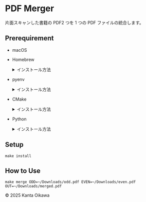 # PDF Merger

片面スキャンした書籍の PDF2 つを 1 つの PDF ファイルの統合します。

## Prerequirement

- macOS
- Homebrew
  <details>
  <summary>インストール方法</summary>

  ```
  /bin/bash -c "$(curl -fsSL https://raw.githubusercontent.com/Homebrew/install/HEAD/install.sh)"
  echo 'eval $(/opt/homebrew/bin/brew shellenv)' >> ~/.zprofile
  eval $(/opt/homebrew/bin/brew shellenv)
  ```

  </details>

- pyenv
  <details>
  <summary>インストール方法</summary>

  ```
  brew update
  brew install pyenv
  echo 'export PYENV_ROOT="$HOME/.pyenv"' >> ~/.zshrc
  echo '[[ -d $PYENV_ROOT/bin ]] && export PATH="$PYENV_ROOT/bin:$PATH"' >> ~/.zshrc
  echo 'eval "$(pyenv init - zsh)"' >> ~/.zshrc
  eval "$(pyenv init - zsh)"
  ```

  </details>

- CMake
  <details>
  <summary>インストール方法</summary>

  ```
  brew update
  brew install cmake
  ```

  </details>

- Python
  <details>
  <summary>インストール方法</summary>

  ```
  cat ./.python-version | xargs pyenv install
  ```

  </details>

## Setup

```
make install
```

## How to Use

```
make merge ODD=~/Downloads/odd.pdf EVEN=~/Downloads/even.pdf OUT=~/Downloads/merged.pdf
```

&copy; 2025 Kanta Oikawa
